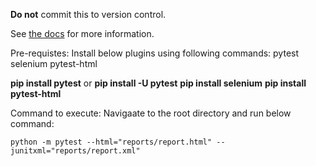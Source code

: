 
**Do not** commit this to version control.

See [the docs](https://docs.pytest.org/en/stable/cache.html) for more information.

Pre-requistes:
Install below plugins using following commands:
pytest
selenium
pytest-html 

**pip install pytest** or **pip install -U pytest**
**pip install selenium**
**pip install pytest-html**


Command to execute:
Navigaate to the root directory and run below command:

``python -m pytest --html="reports/report.html" --junitxml="reports/report.xml"``

